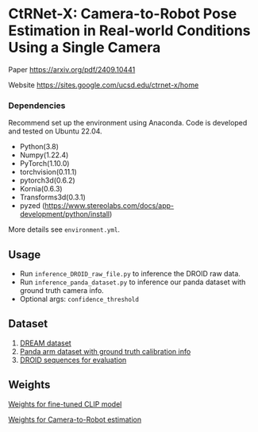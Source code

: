 # CtRNet-X: Camera-to-Robot Pose Estimation in Real-world Conditions Using a Single Camera

Paper https://arxiv.org/pdf/2409.10441

Website https://sites.google.com/ucsd.edu/ctrnet-x/home

### Dependencies
Recommend set up the environment using Anaconda.
Code is developed and tested on Ubuntu 22.04.
- Python(3.8)
- Numpy(1.22.4)
- PyTorch(1.10.0)
- torchvision(0.11.1)
- pytorch3d(0.6.2)
- Kornia(0.6.3)
- Transforms3d(0.3.1)
- pyzed (https://www.stereolabs.com/docs/app-development/python/install)

More details see `environment.yml`.

## Usage
- Run `inference_DROID_raw_file.py` to inference the DROID raw data.
- Run `inference_panda_dataset.py` to inference our panda dataset with ground truth camera info.
- Optional args: `confidence_threshold`

## Dataset

1. [DREAM dataset](https://github.com/NVlabs/DREAM/blob/master/data/DOWNLOAD.sh)
2. [Panda arm dataset with ground truth calibration info](https://drive.google.com/drive/folders/14IyXsYZrTJAa1heVOgPjwc87sXVgNrnQ)
2. [DROID sequences for evaluation](https://drive.google.com/file/d/1cuTelwCWbJwsfa4ByhjIxWSyQN5zKq5X/view?usp=drive_link)

## Weights
[Weights for fine-tuned CLIP model](https://drive.google.com/file/d/1C-Zhih6hLM0ctc0Jz-qA5iHPnITAqqdx/view?usp=drive_link)

[Weights for Camera-to-Robot estimation](https://drive.google.com/file/d/1H6nJ-pXfEG4WzRF-tT74ti4mbsB5SjPU/view?usp=drive_link)







